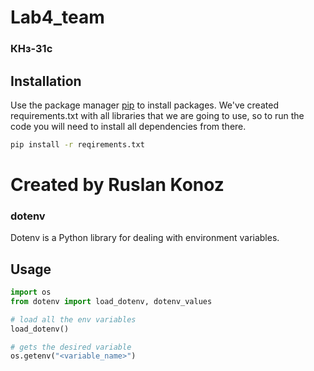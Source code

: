 # Lab4_team
### КНз-31с

## Installation
Use the package manager [pip](https://pip.pypa.io/en/stable/) to install packages.
We've created requirements.txt with all libraries that we are going to use,
so to run the code you will need to install all dependencies from there.
```bash
pip install -r reqirements.txt
```


# Created by Ruslan Konoz

### dotenv
Dotenv is a Python library for dealing with environment variables.
## Usage

```python
import os
from dotenv import load_dotenv, dotenv_values

# load all the env variables
load_dotenv()

# gets the desired variable
os.getenv("<variable_name>")
```


